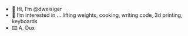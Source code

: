 - 👋 Hi, I’m @dweisiger
- 👀 I’m interested in ... lifting weights, cooking, writing code, 3d printing, keyboards
- ⌨️ A. Dux

<!---
dweisiger/dweisiger is a ✨ special ✨ repository because its `README.md` (this file) appears on your GitHub profile.
You can click the Preview link to take a look at your changes.
--->
